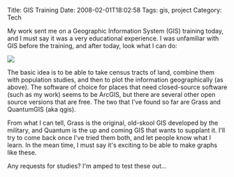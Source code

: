 Title: GIS Training
Date: 2008-02-01T18:02:58
Tags: gis, project
Category: Tech


My work sent me on a Geographic Information System (GIS) training today, and I must say it was a very educational experience. I was unfamiliar with GIS before the training, and after today, look what I can do:

<img src="http://www.michaeljaylissner.com/files/images/gis-example2.preview.jpg">

The basic idea is to be able to take census tracts of land, combine them with population studies, and then to plot the information geographically (as above). The software of choice for places that need closed-source software (such as my work) seems to be ArcGIS, but there are several other open source versions that are free. The two that I've found so far are Grass and QuantumGIS (aka qgis). 

From what I can tell, Grass is the original, old-skool GIS developed by the military, and Quantum is the up and coming GIS that wants to supplant it. I'll try to come back once I've tried them both, and let people know what I learn. In the mean time, I must say it's exciting to be able to make graphs like these. 

Any requests for studies? I'm amped to test these out...
